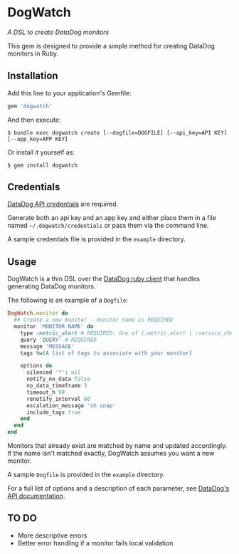 # DogWatch

_A DSL to create DataDog monitors_

This gem is designed to provide a simple method for creating DataDog monitors in Ruby.

## Installation
Add this line to your application's Gemfile:

```ruby
gem 'dogwatch'
```

And then execute:
```shell
$ bundle exec dogwatch create [--dogfile=DOGFILE] [--api_key=API KEY] [--app_key=APP KEY]
```
Or install it yourself as:
```shell
$ gem install dogwatch
```

## Credentials
[DataDog API credentials](https://app.datadoghq.com/account/settings#api) are required.

Generate both an api key and an app key and either place them in a file named `~/.dogwatch/credentials` or pass them via the command line.

A sample credentials file is provided in the `example` directory.
## Usage

DogWatch is a thin DSL over the [DataDog ruby client](https://github.com/DataDog/dogapi-rb) that handles generating DataDog monitors.

The following is an example of a `Dogfile`:
```ruby
DogWatch.monitor do
  ## Create a new monitor - monitor name is REQUIRED
  monitor 'MONITOR NAME' do
    type :metric_alert # REQUIRED: One of [:metric_alert | :service_check | :event_alert]
    query 'QUERY' # REQUIRED
    message 'MESSAGE'
    tags %w(A list of tags to associate with your monitor)

    options do
      silenced '*': nil
      notify_no_data false
      no_data_timeframe 3
      timeout_h 99
      renotify_interval 60
      escalation_message 'oh snap'
      include_tags true
    end
  end
end
```

Monitors that already exist are matched by name and updated accordingly. If the name isn't matched exactly, DogWatch assumes you want a new monitor.

A sample `Dogfile` is provided in the `example` directory.

For a full list of options and a description of each parameter, see [DataDog's API documentation](http://docs.datadoghq.com/api/#monitors).

## TO DO
* More descriptive errors
* Better error handling if a monitor fails local validation